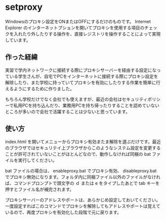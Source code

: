 # setproxy

  Windowsのプロキシ設定をONまたはOFFにするだけのものです。 Internet Explorer のインターネットプションを開いてプロキシを使用する項目のチェックを入れたり外したりする操作を、直接レジストリを操作することによって実現しています。

## 作った経緯

  実習で学内ネットワークに接続する際にプロキシサーバーを経由する設定になっている学生さんが、自宅でPCをインターネットに接続する際にプロキシ設定を解除したり、また学校に持っていてプロキシを有効にしたりする作業を簡単に行えるようにするために作りました。
  
  もちろん学校だけでなく会社でも使えますが、最近の会社はセキュリティポリシーで私用PCを持ち込んだり、業務用PCを持ち帰ったりすることを認めていないところが多いので会社で活躍することは少ないと思っています。

## 使い方

  index.html を開いてメニューからプロキシ有効またま解除を選ぶだけです。最近のブラウザではセキュリテイ上ブラウザからこのようなシステム設定を変更することが許可されていないことがほとんどなので、動作しなければ同梱の bat ファイルを実行してください。

  bat ファイルの場合は、 enableproxy.bat でプロキシ有効、 disableproxy.bat でプロキシ無効になります。フォルダ内に同梱ファイル以外のファイルがなければ、コマンドプロンプトで頭文字の ｄ または e をタイプしたあとで tab キーを押すとファイル名が補完されます。

  プロキシサーバーのアドレスやポートは、あらかじめ設定しておいてください。一度設定すればこのコマンドでプロキシを解除してもアドレスやポートは覚えているので、再度プロキシを有効化した段階で元に戻ります。
